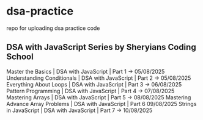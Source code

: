 # dsa-practice

repo for uploading dsa practice code

## DSA with JavaScript Series by Sheryians Coding School

Master the Basics | DSA with JavaScript | Part 1 -> 05/08/2025
Understanding Conditionals | DSA with JavaScript | Part 2 -> 05/08/2025
Everything About Loops | DSA with JavaScript | Part 3 -> 06/08/2025
Pattern Programming | DSA with JavaScript | Part 4 -> 07/08/2025
Mastering Arrays | DSA with JavaScript | Part 5 -> 08/08/2025
Mastering Advance Array Problems | DSA with JavaScript | Part 6 09/08/2025
Strings in JavaScript | DSA with JavaScript | Part 7 -> 10/08/2025